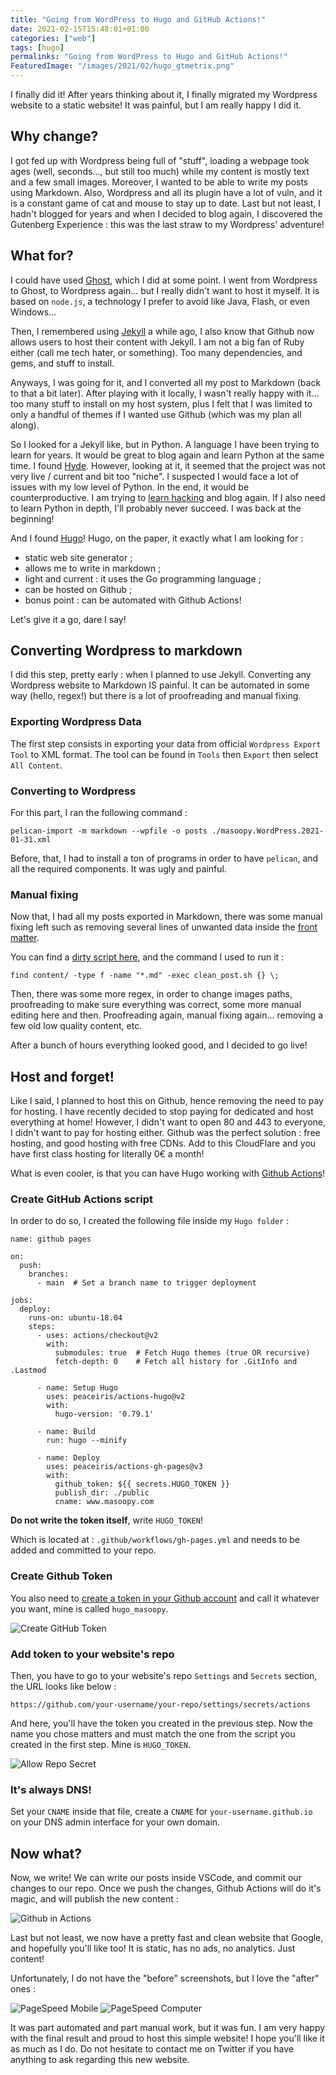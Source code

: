 ```yaml
---
title: "Going from WordPress to Hugo and GitHub Actions!"
date: 2021-02-15T15:48:01+01:00
categories: ["web"]
tags: [hugo]
permalinks: "Going from WordPress to Hugo and GitHub Actions!"
FeaturedImage: "/images/2021/02/hugo_gtmetrix.png"
---
```

I finally did it! After years thinking about it, I finally migrated my Wordpress website to a static website! It was painful, but I am really happy I did it.

## Why change?

I got fed up with Wordpress being full of "stuff", loading a webpage took ages (well, seconds..., but still too much) while my content is mostly text and a few small images. Moreover, I wanted to be able to write my posts using Markdown. Also, Wordpress and all its plugin have a lot of vuln, and it is a constant game of cat and mouse to stay up to date. Last but not least, I hadn't blogged for years and when I decided to blog again, I discovered the Gutenberg Experience : this was the last straw to my Wordpress' adventure!

## What for?

I could have used [Ghost](https://ghost.org/), which I did at some point. I went from Wordpress to Ghost, to Wordpress again... but I really didn't want to host it myself. It is based on `node.js`, a technology I prefer to avoid like Java, Flash, or even Windows...

Then, I remembered using [Jekyll](https://jekyllrb.com/) a while ago, I also know that Github now allows users to host their content with Jekyll. I am not a big fan of Ruby either (call me tech hater, or something). Too many dependencies, and gems, and stuff to install.

Anyways, I was going for it, and I converted all my post to Markdown (back to that a bit later). After playing with it locally, I wasn't really happy with it... too many stuff to install on my host system, plus I felt that I was limited to only a handful of themes if I wanted use Github (which was my plan all along).

So I looked for a Jekyll like, but in Python. A language I have been trying to learn for years. It would be great to blog again and learn Python at the same time. I found [Hyde](http://hyde.github.io/index.html). However, looking at it, it seemed that the project was not very live / current and bit too "niche". I suspected I would face a lot of issues with my low level of Python. In the end, it would be counterproductive. I am trying to [learn hacking](https://www.masoopy.com/starting-my-hacking-journey-hopefully/) and blog again. If I also need to learn Python in depth, I'll probably never succeed. I was back at the beginning!

And I found [Hugo](https://gohugo.io/)! Hugo, on the paper, it exactly what I am looking for :

* static web site generator ;
* allows me to write in markdown ;
* light and current : it uses the Go programming language ;
* can be hosted on Github ;
* bonus point : can be automated with Github Actions!

Let's give it a go, dare I say!

## Converting Wordpress to markdown

I did this step, pretty early : when I planned to use Jekyll. Converting any Wordpress website to Markdown IS painful. It can be automated in some way (hello, regex!) but there is a lot of proofreading and manual fixing.

### Exporting Wordpress Data

The first step consists in exporting your data from official `Wordpress Export Tool` to XML format. The tool can be found in `Tools` then `Export` then select `All Content`.

### Converting to Wordpress

For this part, I ran the following command :

```text
pelican-import -m markdown --wpfile -o posts ./masoopy.WordPress.2021-01-31.xml
```

Before, that, I had to install a ton of programs in order to have `pelican`, and all the required components. It was ugly and painful.

### Manual fixing

Now that, I had all my posts exported in Markdown, there was some manual fixing left such as removing several lines of unwanted data inside the [front matter](https://gohugo.io/content-management/front-matter/).

You can find a [dirty script here](https://raw.githubusercontent.com/Nesousx/masoopy-web/main/clean_post.sh), and the command I used to run it :

```text
find content/ -type f -name "*.md" -exec clean_post.sh {} \;
```
Then, there was some more regex, in order to change images paths, proofreading to make sure everything was correct, some more manual editing here and then. Proofreading again, manual fixing again... removing a few old low quality content, etc.

After a bunch of hours everything looked good, and I decided to go live!

## Host and forget!

Like I said, I planned to host this on Github, hence removing the need to pay for hosting. I have recently decided to stop paying for dedicated and host everything at home! However, I didn't want to open 80 and 443 to everyone, I didn't want to pay for hosting either. Github was the perfect solution : free hosting, and good hosting with free CDNs. Add to this CloudFlare and you have first class hosting for literally 0€ a month!

What is even cooler, is that you can have Hugo working with [Github Actions](https://github.com/peaceiris/actions-hugo)! 

### Create GitHub Actions script

In order to do so, I created the following file inside my `Hugo folder` :

```text
name: github pages

on:
  push:
    branches:
      - main  # Set a branch name to trigger deployment

jobs:
  deploy:
    runs-on: ubuntu-18.04
    steps:
      - uses: actions/checkout@v2
        with:
          submodules: true  # Fetch Hugo themes (true OR recursive)
          fetch-depth: 0    # Fetch all history for .GitInfo and .Lastmod

      - name: Setup Hugo
        uses: peaceiris/actions-hugo@v2
        with:
          hugo-version: '0.79.1'

      - name: Build
        run: hugo --minify

      - name: Deploy
        uses: peaceiris/actions-gh-pages@v3
        with:
          github_token: ${{ secrets.HUGO_TOKEN }}
          publish_dir: ./public
          cname: www.masoopy.com
```

**Do not write the token itself**, write `HUGO_TOKEN`!

Which is located at : `.github/workflows/gh-pages.yml` and needs to be added and committed to your repo.

### Create Github Token

You also need to [create a token in your Github account](https://github.com/settings/tokens) and call it whatever you want, mine is called `hugo_masoopy`. 

![Create GitHub Token](/images/2021/02/hugo_account_token.png)

### Add token to your website's repo

Then, you have to go to your website's repo `Settings` and `Secrets` section, the URL looks like below :

```text
https://github.com/your-username/your-repo/settings/secrets/actions
```

And here, you'll have the token you created in the previous step. Now the name you chose matters and must match the one from the script you created in the first step. Mine is `HUGO_TOKEN`.

![Allow Repo Secret](/images/2021/02/hugo_repo_secret.png)

### It's always DNS!

Set your `CNAME` inside that file, create a `CNAME` for `your-username.github.io` on your DNS admin interface for your own domain.

## Now what?

Now, we write! We can write our posts inside VSCode, and commit our changes to our repo. Once we push the changes, Github Actions will do it's magic, and will publish the new content :

![Github in Actions](/images/2021/02/hugo_github_actions.png)

Last but not least, we now have a pretty fast and clean website that Google, and hopefully you'll like too! It is static, has no ads, no analytics. Just content!

Unfortunately, I do not have the "before" screenshots, but I love the "after" ones :

![PageSpeed Mobile](/images/2021/02/hugo_pagespeed_mobile.png)
![PageSpeed Computer](/images/2021/02/hugo_pagespeed_computer.png)

It was part automated and part manual work, but it was fun. I am very happy with the final result and proud to host this simple website! I hope you'll like it as much as I do. Do not hesitate to contact me on Twitter if you have anything to ask regarding this new website.



